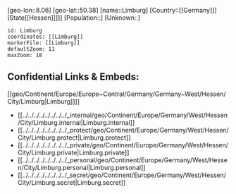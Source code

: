 ﻿---
location: [50.38,8.06]
mapzoom: [7,12] 
mapmarker: city 
type: City
tags:
- geo/City


SpocWebEntityId: 32017
isDeleted: false
confidential: public

---
[geo-lon::8.06]
[geo-lat::50.38]
[name::Limburg]
[Country::[[Germany]]]
[State[[Hessen]]]]]
[Population::]
[Unknown::]


```leaflet
id: Limburg
coordinates: [[Limburg]]
markerFile: [[Limburg]]
defaultZoom: 11 
maxZoom: 18
```


## Confidential Links & Embeds: 
[[geo/Continent/Europe/Europe~Central/Germany/Germany~West/Hessen/City/Limburg|Limburg]]]] 
- [[../../../../../../../../_internal/geo/Continent/Europe/Germany/West/Hessen/City/Limburg.internal|Limburg.internal]] 
- [[../../../../../../../../_protect/geo/Continent/Europe/Germany/West/Hessen/City/Limburg.protect|Limburg.protect]] 
- [[../../../../../../../../_private/geo/Continent/Europe/Germany/West/Hessen/City/Limburg.private|Limburg.private]] 
- [[../../../../../../../../_personal/geo/Continent/Europe/Germany/West/Hessen/City/Limburg.personal|Limburg.personal]] 
- [[../../../../../../../../_secret/geo/Continent/Europe/Germany/West/Hessen/City/Limburg.secret|Limburg.secret]] 
